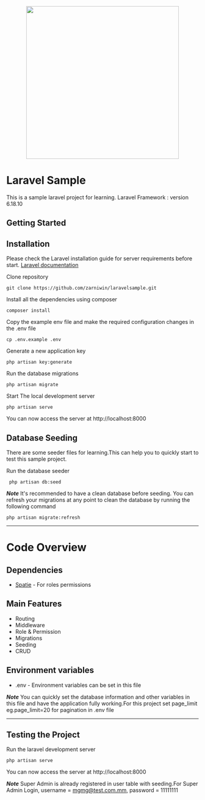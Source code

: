 <p align="center"><img src="https://res.cloudinary.com/dtfbvvkyp/image/upload/v1566331377/laravel-logolockup-cmyk-red.svg" width="400"></p>

# Laravel Sample

This is a sample laravel project for learning.
Laravel Framework : version 6.18.10

## Getting Started

## Installation

 Please check the Laravel installation guide for server requirements before start. [Laravel documentation](https://laravel.com/docs)

Clone repository
```
git clone https://github.com/zarniwin/laravelsample.git
```

Install all the dependencies using composer
```
composer install
```


Copy the example env file and make the required configuration changes in the .env file
```
cp .env.example .env
```

Generate a new application key
```
php artisan key:generate
```

Run the database migrations
```
php artisan migrate
```

Start The local development server
```
php artisan serve
```
You can now access the server at http://localhost:8000


## Database Seeding

There are some seeder files for learning.This can help you to quickly start to test this sample project.

Run the database seeder
```
 php artisan db:seed
```

***Note*** It's recommended to have a clean database before seeding. You can refresh your migrations at any point to clean the database by running the following command

```
php artisan migrate:refresh
```


---


# Code Overview


## Dependencies

   - [Spatie](https://github.com/spatie/laravel-permission) - For roles permissions


## Main Features

   - Routing
   - Middleware   
   - Role & Permission
   - Migrations
   - Seeding
   - CRUD



## Environment variables
   - .env - Environment variables can be set in this file

***Note*** You can quickly set the database information and other variables in this file and have the application fully working.For this project set page_limit eg.page_limit=20 for pagination in .env file

---


## Testing the Project

Run the laravel development server
```
php artisan serve
```

You can now access the server at http://localhost:8000

***Note*** Super Admin is already registered in user table with seeding.For Super Admin Login, username = mgmg@test.com.mm, password = 11111111
